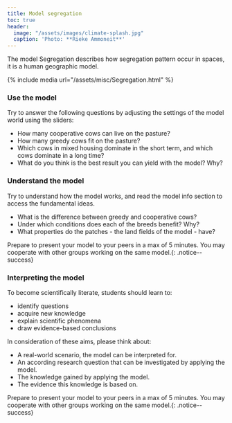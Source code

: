```yaml
---
title: Model segregation
toc: true 
header: 
  image: "/assets/images/climate-splash.jpg"
  caption: 'Photo: **Rieke Ammoneit**'
---
```



The model Segregation describes how segregation pattern occur in spaces, it is a human geographic model. 

<!--more-->

{% include media url="/assets/misc/Segregation.html" %}

### Use the model

Try to answer the following questions by adjusting the settings of the model world using the sliders:

* How many cooperative cows can live on the pasture?
* How many greedy cows fit on the pasture?
* Which cows in mixed housing dominate in the short term, and which cows dominate in a long time?
* What do you think is the best result you can yield with the model? Why?

### Understand the model
Try to understand how the model works, and read the model info section to access the fundamental ideas.

*	What is the difference between greedy and cooperative cows?
*	Under which conditions does each of the breeds benefit? Why?
*	What properties do the patches - the land fields of the model - have?

Prepare to present your model to your peers in a max of 5 minutes. You may cooperate with other groups working on the same model.{: .notice--success}

### Interpreting the model
To become scientifically literate, students should learn to:

* identify questions
* acquire new knowledge
* explain scientific phenomena
* draw evidence-based conclusions

In consideration of these aims, please think about:

* A real-world scenario, the model can be interpreted for.
* An according research question that can be investigated by applying the model.
* The knowledge gained by applying the model.
* The evidence this knowledge is based on.

Prepare to present your model to your peers in a max of 5 minutes. You may cooperate with other groups working on the same model.{: .notice--success}
